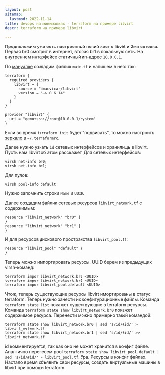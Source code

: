 ```yaml
---
layout: post
sitemap:
  lastmod: 2022-11-14
title: devops на минималках - terraform на примере libvirt
descr: terraform на примере libvirt

---
```


Предположим уже есть настроенный некий хост с libvirt и 2мя сетевка. Первая br0 смотрит в интернет,
вторая br1 в локальную сеть. На внутреннем интерфейсе статичный ип-адрес `10.0.0.1`.

По [мануалке](https://github.com/dmacvicar/terraform-provider-libvirt/blob/main/README.md)
создадим файлик `main.tf` и напишем в него так:

```
terraform {
  required_providers {
    libvirt = {
      source = "dmacvicar/libvirt"
      version = "~> 0.6.14"
    }
  }
}

provider "libvirt" {
  uri = "qemu+ssh://root@10.0.0.1/system"
}
```

Если во время `terraform init` будет "подвисать", то можно настроить 
[зеркало](https://cloud.yandex.ru/docs/tutorials/infrastructure-management/terraform-quickstart#configure-provider)
в `~/.terraformrc`. 

Далее нужно узнать `id` сетевых интерфейсов и хранилищь в libvirt. Пусть нам libvirt об этом расскажет.
Для сетевых интерфейсов:
```
virsh net-info br0;
virsh net-info br1;
```
Для пулов:
```
virsh pool-info default
```
Нужно запомнить строки `Name` и `UUID`.

Далее создадим файлик сетевых ресурсов `libvirt_network.tf` с содержимым:
```
resource "libvirt_network" "br0" {
}
resource "libvirt_network" "br1" {
}
```
И для ресурсов дискового пространства `libvirt_pool.tf`:
```
resource "libvirt_pool" "default" {
}
```

Теперь можно импортировать ресурсы. UUID берем из предыдущих virsh-команд:
```
terraform impor libvirt_network.br0 <UUID>
terraform impor libvirt_network.br1 <UUID>
terraform impor libvirt_pool.default <UUID>
```

Чтож, теперь существующие ресурсы libvirt имортированы в статус terraform. Теперь нужно занести их конфигурационные файлы.
Команда `terraform state list` покажет существующие в terraform ресурсы.
Команда `terraform state show libvirt_network.br0` покажет содержимое ресурса.
Перенести можно примерно такой командой:
```
terraform state show libvirt_network.br0 | sed 's/id/#id/' > libvirt_network.tf
terraform state show libvirt_network.br1 | sed 's/id/#id/' >> libvirt_network.tf
```
id комментируется, так как оно не может хранится в конфиг файле.
Аналгично перенесем pool `terraform state show libvirt_pool.default | sed 's/id/#id/' > libvirt_pool.tf`.
Ура. Ресурсы в конфиг файлах. Настало время объявить свои ресурсы, создать виртуальные машины в libvirt при помощи terraform.
